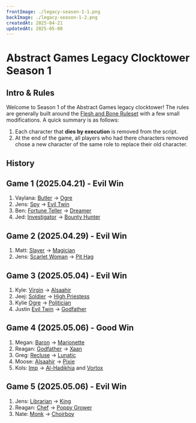 ```yaml
---
frontImage: ./legacy-season-1-1.png
backImage: ./legacy-season-1-2.png
createdAt: 2025-04-21
updatedAt: 2025-05-08
---
```


# Abstract Games Legacy Clocktower Season 1

## Intro & Rules

Welcome to Season 1 of the Abstract Games legacy clocktower! The rules are generally built around the [Flesh and Bone Ruleset](https://fleshandbone.app/index.php#rules) with a few small modifications. A quick summary is as follows:

1. Each character that **dies by execution** is removed from the script.
2. At the end of the game, all players who had there characters removed chose a new character of the same role to replace their old character.

## History

## Game 1 (2025.04.21) - Evil Win

1. Vaylana: [Butler](https://wiki.bloodontheclocktower.com/Butler) -> [Ogre](https://wiki.bloodontheclocktower.com/Ogre)
2. Jens: [Spy](https://wiki.bloodontheclocktower.com/Spy) -> [Evil Twin](https://wiki.bloodontheclocktower.com/Evil_Twin)
3. Ben: [Fortune Teller](https://wiki.bloodontheclocktower.com/Fortune_Teller) -> [Dreamer](https://wiki.bloodontheclocktower.com/Dreamer)
4. Jed: [Investigator](https://wiki.bloodontheclocktower.com/Investigator) -> [Bounty Hunter](https://wiki.bloodontheclocktower.com/Bounty_Hunter)

## Game 2 (2025.04.29) - Evil Win

1. Matt: [Slayer](https://wiki.bloodontheclocktower.com/Slayer) -> [Magician](https://wiki.bloodontheclocktower.com/Magician)
2. Jens: [Scarlet Woman](https://wiki.bloodontheclocktower.com/Scarlet_Woman) -> [Pit Hag](https://wiki.bloodontheclocktower.com/Pit-Hag)

## Game 3 (2025.05.04) - Evil Win

1. Kyle: [Virgin](https://wiki.bloodontheclocktower.com/Virgin) -> [Alsaahir](https://wiki.bloodontheclocktower.com/Alsaahir)
2. Jeej: [Soldier](https://wiki.bloodontheclocktower.com/Soldier) -> [High Priestess](https://wiki.bloodontheclocktower.com/High_Priestess)
3. Kylie [Ogre](https://wiki.bloodontheclocktower.com/Ogre) -> [Politician](https://wiki.bloodontheclocktower.com/Politician)
4. Justin [Evil Twin](https://wiki.bloodontheclocktower.com/Evil_Twin) -> [Godfather](https://wiki.bloodontheclocktower.com/Godfather)

## Game 4 (2025.05.06) - Good Win

1. Megan: [Baron](https://wiki.bloodontheclocktower.com/Baron) -> [Marionette](https://wiki.bloodontheclocktower.com/Marionette)
2. Reagan: [Godfather](https://wiki.bloodontheclocktower.com/Godfather) -> [Xaan](https://wiki.bloodontheclocktower.com/Xaan)
3. Greg: [Recluse](https://wiki.bloodontheclocktower.com/Recluse) -> [Lunatic](https://wiki.bloodontheclocktower.com/Lunatic)
4. Moose: [Alsaahir](https://wiki.bloodontheclocktower.com/Alsaahir) -> [Pixie](https://wiki.bloodontheclocktower.com/Pixie)
5. Kols: [Imp](https://wiki.bloodontheclocktower.com/Imp) -> [Al-Hadikhia](https://wiki.bloodontheclocktower.com/Al-Hadikhia) and [Vortox](https://wiki.bloodontheclocktower.com/Vortox)

## Game 5 (2025.05.06) - Evil Win

1. Jens: [Librarian](https://wiki.bloodontheclocktower.com/Librarian) -> [King](https://wiki.bloodontheclocktower.com/King)
2. Reagan: [Chef](https://wiki.bloodontheclocktower.com/Chef) -> [Poppy Grower](https://wiki.bloodontheclocktower.com/Poppy_Grower)
3. Nate: [Monk](https://wiki.bloodontheclocktower.com/Monk) -> [Choirboy](https://wiki.bloodontheclocktower.com/Choirboy)
